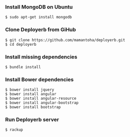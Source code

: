 ### Install MongoDB on Ubuntu

```
$ sudo apt-get install mongodb
```

### Clone Deployerb from GiHub

```
$ git clone https://github.com/mamantoha/deployerb.git
$ cd deployerb
```

### Install missing dependencies

```
$ bundle install
```

### Install Bower dependencies

```
$ bower install jquery
$ bower install angular
$ bower install angular-resource
$ bower install angular-bootstrap
$ bower install bootstrap
```

### Run Deployerb server
```
$ rackup
```
